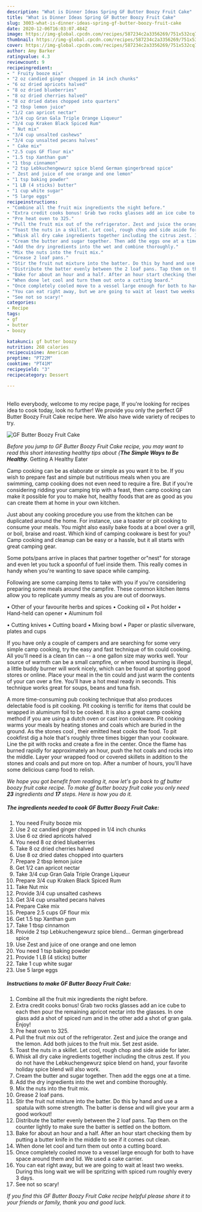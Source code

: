 ```yaml
---
description: "What is Dinner Ideas Spring GF Butter Boozy Fruit Cake"
title: "What is Dinner Ideas Spring GF Butter Boozy Fruit Cake"
slug: 3003-what-is-dinner-ideas-spring-gf-butter-boozy-fruit-cake
date: 2020-12-06T16:03:07.484Z
image: https://img-global.cpcdn.com/recipes/587234c2a3356269/751x532cq70/gf-butter-boozy-fruit-cake-recipe-main-photo.jpg
thumbnail: https://img-global.cpcdn.com/recipes/587234c2a3356269/751x532cq70/gf-butter-boozy-fruit-cake-recipe-main-photo.jpg
cover: https://img-global.cpcdn.com/recipes/587234c2a3356269/751x532cq70/gf-butter-boozy-fruit-cake-recipe-main-photo.jpg
author: Amy Barker
ratingvalue: 4.3
reviewcount: 9
recipeingredient:
- " Fruity booze mix"
- "2 oz candied ginger chopped in 14 inch chunks"
- "6 oz dried apricots halved"
- "8 oz dried blueberries"
- "8 oz dried cherries halved"
- "8 oz dried dates chopped into quarters"
- "2 tbsp lemon juice"
- "1/2 can apricot nectar"
- "3/4 cup Gran Gala Triple Orange Liqueur"
- "3/4 cup Kraken Black Spiced Rum"
- " Nut mix"
- "3/4 cup unsalted cashews"
- "3/4 cup unsalted pecans halves"
- " Cake mix"
- "2.5 cups GF flour mix"
- "1.5 tsp Xanthan gum"
- "1 tbsp cinnamon"
- "2 tsp Lebkuchengewurz spice blend German gingerbread spice"
- " Zest and juice of one orange and one lemon"
- "1 tsp baking powder"
- "1 LB (4 sticks) butter"
- "1 cup white sugar"
- "5 large eggs"
recipeinstructions:
- "Combine all the fruit mix ingredients the night before."
- "Extra credit cooks bonus! Grab two rocks glasses add an ice cube to each then pour the remaining apricot nectar into the glasses. In one glass add a shot of spiced rum and in the other add a shot of gran gala. Enjoy!"
- "Pre heat oven to 325."
- "Pull the fruit mix out of the refrigerator. Zest and juice the orange and the lemon. Add both juices to the fruit mix. Set zest aside."
- "Toast the nuts in a skillet. Let cool, rough chop and side aside for later."
- "Whisk all dry cake ingredients together including the citrus zest. If you do not have the Lebkuchengewurz spice blend on hand, your favorite holiday spice blend will also work."
- "Cream the butter and sugar together. Then add the eggs one at a time."
- "Add the dry ingredients into the wet and combine thoroughly."
- "Mix the nuts into the fruit mix."
- "Grease 2 loaf pans."
- "Stir the fruit nut mixture into the batter. Do this by hand and use a spatula with some strength. The batter is dense and will give your arm a good workout!"
- "Distribute the batter evenly between the 2 loaf pans. Tap them on the counter lightly to make sure the batter is settled on the bottom."
- "Bake for about an hour and a half. After an hour start checking them by putting a butter knife in the middle to see if it comes out clean."
- "When done let cool and turn them out onto a cutting board."
- "Once completely cooled move to a vessel large enough for both to have space around them and lid. We used a cake carrier."
- "You can eat right away, but we are going to wait at least two weeks. During this long wait we will be spritzing with spiced rum roughly every 3 days."
- "See not so scary!"
categories:
- Recipe
tags:
- gf
- butter
- boozy

katakunci: gf butter boozy 
nutrition: 268 calories
recipecuisine: American
preptime: "PT22M"
cooktime: "PT41M"
recipeyield: "3"
recipecategory: Dessert

---
```

<br>
Hello everybody, welcome to my recipe page, If you're looking for recipes idea to cook today, look no further! We provide you only the perfect GF Butter Boozy Fruit Cake recipe here. We also have wide variety of recipes to try.
<br>


![GF Butter Boozy Fruit Cake](https://img-global.cpcdn.com/recipes/587234c2a3356269/751x532cq70/gf-butter-boozy-fruit-cake-recipe-main-photo.jpg)

<i>Before you jump to GF Butter Boozy Fruit Cake recipe, you may want to read this short interesting healthy tips about {<strong>The Simple Ways to Be Healthy</strong>.</i>
Getting A Healthy Eater

    
Camp cooking can be as elaborate or simple as you want it to be. If you wish to prepare fast and simple but nutritious meals when you are swimming, camp cooking does not even need to require a fire. But if you're considering ridding your camping trip with a feast, then camp cooking can make it possible for you to make hot, healthy foods that are as good as you can create them at home in your own kitchen.

 Just about any cooking procedure you use from the kitchen can be duplicated around the home. For instance, use a toaster or pit cooking to consume your meals. You might also easily bake foods at a bowl over a grill, or boil, braise and roast. Which kind of camping cookware is best for you? Camp cooking and cleanup can be easy or a hassle, but it all starts with great camping gear.

Some pots/pans arrive in places that partner together or"nest" for storage and even let you tuck a spoonful of fuel inside them. This really comes in handy when you're wanting to save space while camping.

Following are some camping items to take with you if you're considering preparing some meals around the campfire. These common kitchen items allow you to replicate yummy meals as you are out of doorways.


• Other of your favourite herbs and spices
• Cooking oil
• Pot holder
• Hand-held can opener
• Aluminum foil

• Cutting knives
• Cutting board
• Mixing bowl
• Paper or plastic silverware, plates and cups

If you have only a couple of campers and are searching for some very simple camp cooking, try the easy and fast technique of tin could cooking. All you'll need is a clean tin can -- a one gallon size may works well. Your source of warmth can be a small campfire, or when wood burning is illegal, a little buddy burner will work nicely, which can be found at sporting good stores or online. Place your meal in the tin could and just warm the contents of your can over a fire. You'll have a hot meal ready in seconds.  This technique works great for soups, beans and tuna fish.

A more time-consuming pub cooking technique that also produces delectable food is pit cooking. Pit cooking is terrific for items that could be wrapped in aluminum foil to be cooked.  It is also a great camp cooking method if you are using a dutch oven or cast iron cookware. Pit cooking warms your meals by heating stones and coals which are buried in the ground. As the stones cool , their emitted heat cooks the food. To pit cookfirst dig a hole that's roughly three times bigger than your cookware. Line the pit with rocks and create a fire in the center. Once the flame has burned rapidly for approximately an hour, push the hot coals and rocks into the middle. Layer your wrapped food or covered skillets in addition to the stones and coals and put more on top. After a number of hours, you'll have some delicious camp food to relish.


<i>We hope you got benefit from reading it, now let's go back to gf butter boozy fruit cake recipe. To make gf butter boozy fruit cake you only need <strong>23</strong> ingredients and <strong>17</strong> steps. Here is how you do it.
</i>

##### The ingredients needed to cook GF Butter Boozy Fruit Cake:

1. You need  Fruity booze mix
1. Use 2 oz candied ginger chopped in 1/4 inch chunks
1. Use 6 oz dried apricots halved
1. You need 8 oz dried blueberries
1. Take 8 oz dried cherries halved
1. Use 8 oz dried dates chopped into quarters
1. Prepare 2 tbsp lemon juice
1. Get 1/2 can apricot nectar
1. Take 3/4 cup Gran Gala Triple Orange Liqueur
1. Prepare 3/4 cup Kraken Black Spiced Rum
1. Take  Nut mix
1. Provide 3/4 cup unsalted cashews
1. Get 3/4 cup unsalted pecans halves
1. Prepare  Cake mix
1. Prepare 2.5 cups GF flour mix
1. Get 1.5 tsp Xanthan gum
1. Take 1 tbsp cinnamon
1. Provide 2 tsp Lebkuchengewurz spice blend... German gingerbread spice
1. Use  Zest and juice of one orange and one lemon
1. You need 1 tsp baking powder
1. Provide 1 LB (4 sticks) butter
1. Take 1 cup white sugar
1. Use 5 large eggs


##### Instructions to make GF Butter Boozy Fruit Cake:

1. Combine all the fruit mix ingredients the night before.
1. Extra credit cooks bonus! Grab two rocks glasses add an ice cube to each then pour the remaining apricot nectar into the glasses. In one glass add a shot of spiced rum and in the other add a shot of gran gala. Enjoy!
1. Pre heat oven to 325.
1. Pull the fruit mix out of the refrigerator. Zest and juice the orange and the lemon. Add both juices to the fruit mix. Set zest aside.
1. Toast the nuts in a skillet. Let cool, rough chop and side aside for later.
1. Whisk all dry cake ingredients together including the citrus zest. If you do not have the Lebkuchengewurz spice blend on hand, your favorite holiday spice blend will also work.
1. Cream the butter and sugar together. Then add the eggs one at a time.
1. Add the dry ingredients into the wet and combine thoroughly.
1. Mix the nuts into the fruit mix.
1. Grease 2 loaf pans.
1. Stir the fruit nut mixture into the batter. Do this by hand and use a spatula with some strength. The batter is dense and will give your arm a good workout!
1. Distribute the batter evenly between the 2 loaf pans. Tap them on the counter lightly to make sure the batter is settled on the bottom.
1. Bake for about an hour and a half. After an hour start checking them by putting a butter knife in the middle to see if it comes out clean.
1. When done let cool and turn them out onto a cutting board.
1. Once completely cooled move to a vessel large enough for both to have space around them and lid. We used a cake carrier.
1. You can eat right away, but we are going to wait at least two weeks. During this long wait we will be spritzing with spiced rum roughly every 3 days.
1. See not so scary!




<i>If you find this GF Butter Boozy Fruit Cake recipe helpful please share it to your friends or family, thank you and good luck.</i>
